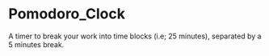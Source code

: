# Pomodoro_Clock
A timer to break your work into time blocks (i.e; 25 minutes), separated by a 5 minutes break.
